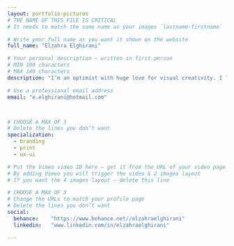 ```yaml
---
layout: portfolio-pictures
# THE NAME OF THIS FILE IS CRITICAL
# It needs to match the same name as your images `lastname-firstname`

# Write your full name as you want it shown on the website
full_name: "Elzahra Elghirani"

# Your personal description — written in first-person
# MIN 100 characters
# MAX 140 characters
description: "I’m an optimist with huge love for visual creativity. I love fashion, reading, comedy, science, a sprinkle of philosophy and a whole lot of coffee! I also enjoy romantic walks to the fridge."

# Use a professional email address
email: "e.elghirani@hotmail.com"



# CHOOSE A MAX OF 3
# Delete the lines you don’t want
specialization:
  - branding
  - print
  - ux-ui

# Put the Vimeo video ID here — get it from the URL of your video page
# By adding Vimeo you will trigger the video & 2 images layout
# If you want the 4 images layout — delete this line

# CHOOSE A MAX OF 3
# Change the URLs to match your profile page
# Delete the lines you don’t want
social:
  behance:    "https://www.behance.net//elzahraelghirani"
  linkedin:   "www.linkedin.com/in/elzahraelghirani"

---
```

